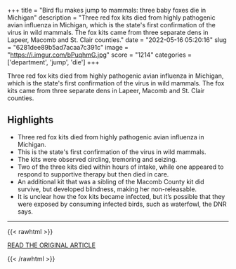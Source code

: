 +++
title = "Bird flu makes jump to mammals: three baby foxes die in Michigan"
description = "Three red fox kits died from highly pathogenic avian influenza in Michigan, which is the state's first confirmation of the virus in wild mammals. The fox kits came from three separate dens in Lapeer, Macomb and St. Clair counties."
date = "2022-05-16 05:20:16"
slug = "6281dee89b5ad7acaa7c391c"
image = "https://i.imgur.com/bPuqhmG.jpg"
score = "1214"
categories = ['department', 'jump', 'die']
+++

Three red fox kits died from highly pathogenic avian influenza in Michigan, which is the state's first confirmation of the virus in wild mammals. The fox kits came from three separate dens in Lapeer, Macomb and St. Clair counties.

## Highlights

- Three red fox kits died from highly pathogenic avian influenza in Michigan.
- This is the state's first confirmation of the virus in wild mammals.
- The kits were observed circling, tremoring and seizing.
- Two of the three kits died within hours of intake, while one appeared to respond to supportive therapy but then died in care.
- An additional kit that was a sibling of the Macomb County kit did survive, but developed blindness, making her non-releasable.
- It is unclear how the fox kits became infected, but it’s possible that they were exposed by consuming infected birds, such as waterfowl, the DNR says.

---

{{< rawhtml >}}
  <p class="article-category">
    <a target="_blank" href="https://www.sfgate.com/news/article/Bird-flu-makes-jump-to-mammals-three-baby-foxes-17169071.php">READ THE ORIGINAL ARTICLE</a>
  </p>
{{< /rawhtml >}}
